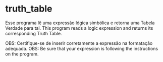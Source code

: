 # truth_table
  Esse programa lê uma expressão lógica simbólica e retorna uma Tabela Verdade para tal. 
  This program reads a logic expression and returns its corresponding Truth Table.
  
  OBS: Certifique-se de inserir corretamente a expressão na formatação adequada.
  OBS: Be sure that your expression is following the instructions on the program.

